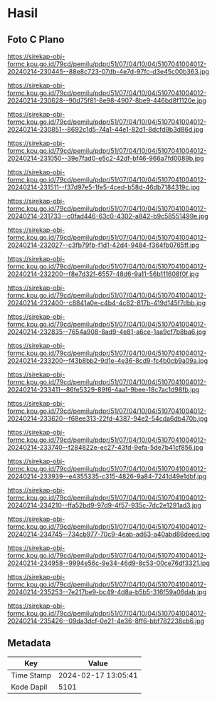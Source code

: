 # Hasil

## Foto C Plano

https://sirekap-obj-formc.kpu.go.id/79cd/pemilu/pdpr/51/07/04/10/04/5107041004012-20240214-230445--88e8c723-07db-4e7d-97fc-d3e45c00b363.jpg

https://sirekap-obj-formc.kpu.go.id/79cd/pemilu/pdpr/51/07/04/10/04/5107041004012-20240214-230628--90d75f81-8e98-4907-8be9-446bd8f1120e.jpg

https://sirekap-obj-formc.kpu.go.id/79cd/pemilu/pdpr/51/07/04/10/04/5107041004012-20240214-230851--8692c1d5-74a1-44e1-82d1-8dcfd9b3d86d.jpg

https://sirekap-obj-formc.kpu.go.id/79cd/pemilu/pdpr/51/07/04/10/04/5107041004012-20240214-231050--39e7fad0-e5c2-42df-bf46-966a7fd0089b.jpg

https://sirekap-obj-formc.kpu.go.id/79cd/pemilu/pdpr/51/07/04/10/04/5107041004012-20240214-231511--f37d97e5-1fe5-4ced-b58d-46db7184319c.jpg

https://sirekap-obj-formc.kpu.go.id/79cd/pemilu/pdpr/51/07/04/10/04/5107041004012-20240214-231733--c0fad446-63c0-4302-a842-b9c58551499e.jpg

https://sirekap-obj-formc.kpu.go.id/79cd/pemilu/pdpr/51/07/04/10/04/5107041004012-20240214-232027--c3fb79fb-f1d1-42d4-9484-f364fb0765ff.jpg

https://sirekap-obj-formc.kpu.go.id/79cd/pemilu/pdpr/51/07/04/10/04/5107041004012-20240214-232200--f8e7d32f-6557-48d6-9a11-56b111608f0f.jpg

https://sirekap-obj-formc.kpu.go.id/79cd/pemilu/pdpr/51/07/04/10/04/5107041004012-20240214-232400--c8841a0e-c4b4-4c82-817b-419d145f7dbb.jpg

https://sirekap-obj-formc.kpu.go.id/79cd/pemilu/pdpr/51/07/04/10/04/5107041004012-20240214-232835--7654a908-8ad9-4e81-a6ce-1aa9cf7b8ba6.jpg

https://sirekap-obj-formc.kpu.go.id/79cd/pemilu/pdpr/51/07/04/10/04/5107041004012-20240214-233200--f43b8bb2-9d1e-4e36-8cd9-fc4b0cb9a09a.jpg

https://sirekap-obj-formc.kpu.go.id/79cd/pemilu/pdpr/51/07/04/10/04/5107041004012-20240214-233411--86fe5329-89f6-4aa1-9bee-18c7ac1d98fb.jpg

https://sirekap-obj-formc.kpu.go.id/79cd/pemilu/pdpr/51/07/04/10/04/5107041004012-20240214-233620--f68ee313-22fd-4387-94e2-54cda6db470b.jpg

https://sirekap-obj-formc.kpu.go.id/79cd/pemilu/pdpr/51/07/04/10/04/5107041004012-20240214-233740--f284822e-ec27-43fd-9efa-5de7b41cf856.jpg

https://sirekap-obj-formc.kpu.go.id/79cd/pemilu/pdpr/51/07/04/10/04/5107041004012-20240214-233939--e4355335-c315-4826-9a84-7241d49e1dbf.jpg

https://sirekap-obj-formc.kpu.go.id/79cd/pemilu/pdpr/51/07/04/10/04/5107041004012-20240214-234210--ffa52bd9-97d9-4f57-935c-7dc2e1291ad3.jpg

https://sirekap-obj-formc.kpu.go.id/79cd/pemilu/pdpr/51/07/04/10/04/5107041004012-20240214-234745--734cb977-70c9-4eab-ad63-a40abd86deed.jpg

https://sirekap-obj-formc.kpu.go.id/79cd/pemilu/pdpr/51/07/04/10/04/5107041004012-20240214-234958--9994e56c-9e34-46d9-8c53-00ce76df3321.jpg

https://sirekap-obj-formc.kpu.go.id/79cd/pemilu/pdpr/51/07/04/10/04/5107041004012-20240214-235253--7e217be9-bc49-4d8a-b5b5-316f59a06dab.jpg

https://sirekap-obj-formc.kpu.go.id/79cd/pemilu/pdpr/51/07/04/10/04/5107041004012-20240214-235426--09da3dcf-0e21-4e36-8ff6-bbf782238cb6.jpg


## Metadata

| Key        | Value               |
| ---------- | ------------------- |
| Time Stamp | 2024-02-17 13:05:41 |
| Kode Dapil | 5101                |



